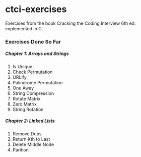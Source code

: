 # ctci-exercises
Exercises from the book Cracking the Coding Interview 6th ed. implemented in C.

### Exercises Done So Far

##### Chapter 1: Arrays and Strings
1. Is Unique
2. Check Permutation
3. URLify
4. Palindrome Permutation
5. One Away
6. String Compression
7. Rotate Matrix
8. Zero Matrix
9. String Rotation

##### Chapter 2: Linked Lists
1. Remove Dups
2. Return Kth to Last
3. Delete Middle Node
4. Parition